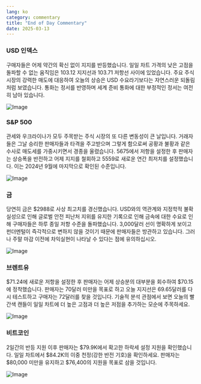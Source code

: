 ```yaml
---
lang: ko
category: commentary
title: "End of Day Commentary"
date: 2025-03-13
---
```


### USD 인덱스

구매자들은 어제 약간의 확신 없이 지지를 반등했습니다. 일일 차트 가격의 낮은 고점을 돌파할 수 없는 움직임은 103.12 지지선과 103.71 저항선 사이에 있었습니다. 주요 주식 시장의 강력한 매도에 대응하여 오늘의 상승은 USD 수요라기보다는 자연스러운 되돌림처럼 보였습니다. 통화는 정서를 반영하며 세계 준비 통화에 대한 부정적인 정서는 여전히 남아 있습니다.  

![Image](https://markleighedu.github.io/img/Mar-2025/13-Mar-2025/usdindex.jpg)

### S&P 500

관세와 우크라이나가 모두 주목받는 주식 시장의 또 다른 변동성이 큰 날입니다. 거래자들은 그날 승리한 판매자들과 타격을 주고받으며 그렇게 함으로써 공황과 불황과 같은 수사로 매도세를 가중시키면서 경종을 울렸습니다. 5675에서 저항을 설정한 후 판매자는 상승폭을 반전하고 어제 지지를 철회하고 5559로 새로운 연간 최저치를 설정했습니다. 이는 2024년 9월에 마지막으로 확인된 수준입니다.

![Image](https://markleighedu.github.io/img/Mar-2025/13-Mar-2025/sp500.jpg)

### 금

당연히 금은 $2988로 사상 최고치를 경신했습니다. USD와의 역관계와 지정학적 불확실성으로 인해 글로벌 안전 피난처 지위를 유지한 기록으로 인해 금속에 대한 수요로 인해 구매자들은 하루 종일 저항 수준을 돌파했습니다. 3,000달러 선이 명확하게 보이고 펀더멘털이 즉각적으로 변하지 않을 것이기 때문에 판매자들은 방관하고 있습니다. 그러나 주말 마감 이전에 차익실현이 나타날 수 있다는 점에 유의하십시오.   

![Image](https://markleighedu.github.io/img/Mar-2025/13-Mar-2025/gold.jpg)

### 브렌트유

$71.24에 새로운 저항을 설정한 후 판매자는 어제 상승분의 대부분을 회수하여 $70.15에 정착했습니다. 판매자는 70달러 미만을 목표로 하고 오늘 지지선은 69.65달러를 다시 테스트하고 구매자는 72달러를 찾을 것입니다. 기술적 분석 관점에서 보면 오늘의 빨간색 캔들이 일일 차트에 더 높은 고점과 더 높은 저점을 추가하는 모순에 주목하세요.

![Image](https://markleighedu.github.io/img/Mar-2025/13-Mar-2025/brentoil.jpg)

### 비트코인

2일간의 반등 지원 이후 판매자는 $79.9K에서 확고한 하락세 설정 지원을 확인했습니다. 일일 차트에서 $84.2K의 이중 천정(강한 반전 기호)을 확인하세요. 판매자는 $80,000 미만을 유지하고 $76,400의 지원을 목표로 삼을 것입니다.

![Image](https://markleighedu.github.io/img/Mar-2025/13-Mar-2025/bitcoin.jpg)


